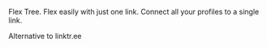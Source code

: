 Flex Tree.
Flex easily with just one link.
Connect all your profiles to a single link.

Alternative to linktr.ee

